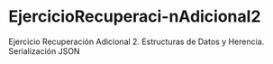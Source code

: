 # EjercicioRecuperaci-nAdicional2
Ejercicio Recuperación Adicional 2. Estructuras de Datos y Herencia. Serialización JSON
